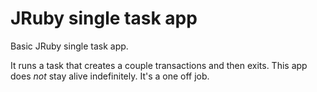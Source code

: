 # JRuby single task app

Basic JRuby single task app.

It runs a task that creates a couple transactions and then exits. This app does _not_ stay alive indefinitely. It's a one off job.
